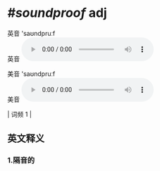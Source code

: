 # ***\#soundproof*** adj
英音 'saʊndpruːf  
英音
<audio src="./media/soundproof1.aac" controls="controls"></audio>

美音 'saʊndpruːf  
美音
<audio src="./media/soundproof2.aac" controls="controls"></audio>



| 词频 1 |  

英文释义
---
### 1.**隔音的**  


